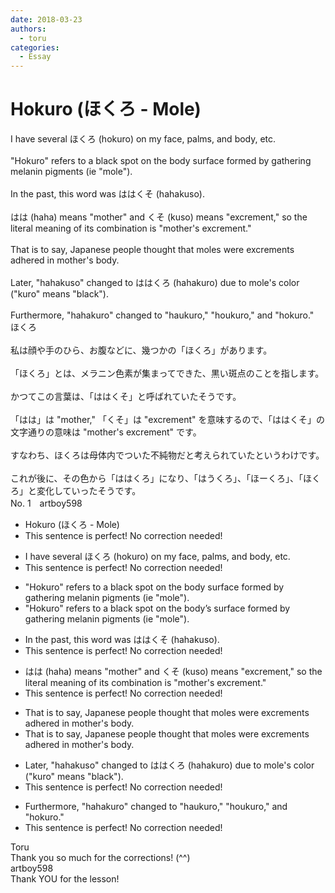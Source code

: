 ```yaml
---
date: 2018-03-23
authors:
  - toru
categories:
  - Essay
---
```


<h1 id="subject_show">Hokuro (ほくろ - Mole)</h1>
<div class="date" hidden>Mar 23, 2018 09:02</div>
<div id="post"><div id="body_show_ori">
I have several ほくろ (hokuro) on my face, palms, and body, etc.<br/><br/>"Hokuro" refers to a black spot on the body surface formed by gathering melanin pigments (ie "mole").<br/><br/>In the past, this word was ははくそ (hahakuso).<br/><br/>はは (haha) means "mother" and くそ (kuso) means "excrement," so the literal meaning of its combination is "mother's excrement."<br/><br/>That is to say, Japanese people thought that moles were excrements adhered in mother's body.<br/><br/>Later, "hahakuso" changed to ははくろ (hahakuro) due to mole's color ("kuro" means "black").<br/><br/>Furthermore, "hahakuro" changed to "haukuro," "houkuro," and "hokuro."
</div></div>

<!-- more -->

<div id="post_ja"><div id="body_show_mo">
ほくろ<br/><br/>私は顔や手のひら、お腹などに、幾つかの「ほくろ」があります。<br/><br/>「ほくろ」とは、メラニン色素が集まってできた、黒い斑点のことを指します。<br/><br/>かつてこの言葉は、「ははくそ」と呼ばれていたそうです。<br/><br/>「はは」は "mother," 「くそ」は "excrement" を意味するので、「ははくそ」の文字通りの意味は "mother's excrement" です。<br/><br/>すなわち、ほくろは母体内でついた不純物だと考えられていたというわけです。<br/><br/>これが後に、その色から「ははくろ」になり、「はうくろ」、「ほーくろ」、「ほくろ」と変化していったそうです。
</div></div>
<div id="block"><div class="first_name"> No. 1　<span class="just_name">artboy598</span></div><div id="block2">
<ul class="correction_field">
<li class="incorrect">Hokuro (ほくろ - Mole)</li>
<li class="corrected perfect">This sentence is perfect! No correction needed!</li>
</ul>
<ul class="correction_field">
<li class="incorrect">I have several ほくろ (hokuro) on my face, palms, and body, etc.</li>
<li class="corrected perfect">This sentence is perfect! No correction needed!</li>
</ul>
<ul class="correction_field">
<li class="incorrect">"Hokuro" refers to a black spot on the body surface formed by gathering melanin pigments (ie "mole").</li>
<li class="corrected correct">
"Hokuro" refers to a black spot on the <span class="f_red">body’s</span> surface formed by gathering melanin pigments (ie "mole").
</li>
</ul>
<ul class="correction_field">
<li class="incorrect">In the past, this word was ははくそ (hahakuso).</li>
<li class="corrected perfect">This sentence is perfect! No correction needed!</li>
</ul>
<ul class="correction_field">
<li class="incorrect">はは (haha) means "mother" and くそ (kuso) means "excrement," so the literal meaning of its combination is "mother's excrement."</li>
<li class="corrected perfect">This sentence is perfect! No correction needed!</li>
</ul>
<ul class="correction_field">
<li class="incorrect">That is to say, Japanese people thought that moles were excrements adhered in mother's body.</li>
<li class="corrected correct">
That is to say, Japanese people thought that moles were excrement<span class="sline">s</span> adhered in mother's body.
</li>
</ul>
<ul class="correction_field">
<li class="incorrect">Later, "hahakuso" changed to ははくろ (hahakuro) due to mole's color ("kuro" means "black").</li>
<li class="corrected perfect">This sentence is perfect! No correction needed!</li>
</ul>
<ul class="correction_field">
<li class="incorrect">Furthermore, "hahakuro" changed to "haukuro," "houkuro," and "hokuro."</li>
<li class="corrected perfect">This sentence is perfect! No correction needed!</li>
</ul>
</div><div class="name"><span class="just_name">Toru</span><br>
Thank you so much for the corrections! (^^)
</div>
<div class="name"><span class="just_name">artboy598</span><br>
Thank YOU for the lesson!
</div>
</div>
